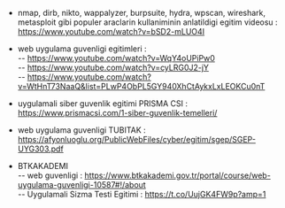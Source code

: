 - nmap, dirb, nikto, wappalyzer, burpsuite, hydra, wpscan, wireshark, metasploit gibi populer araclarin kullaniminin anlatildigi egitim videosu : https://www.youtube.com/watch?v=bSD2-mLUO4I
- web uygulama guvenligi egitimleri :             
--   https://www.youtube.com/watch?v=WqY4oUPiPw0              
--   https://www.youtube.com/watch?v=cyLRG0J2-jY                
--   https://www.youtube.com/watch?v=WtHnT73NaaQ&list=PLwP4ObPL5GY940XhCtAykxLxLEOKCu0nT          
                                 
                    
- uygulamali siber guvenlik egitimi PRISMA CSI : https://www.prismacsi.com/1-siber-guvenlik-temelleri/
- web uygulama guvenligi TUBITAK : https://afyonluoglu.org/PublicWebFiles/cyber/egitim/sgep/SGEP-UYG303.pdf
- BTKAKADEMI                     
-- web guvenligi : https://www.btkakademi.gov.tr/portal/course/web-uygulama-guvenligi-10587#!/about                 
-- Uygulamali Sizma Testi Egitimi : https://t.co/UujGK4FW9p?amp=1                     
     
